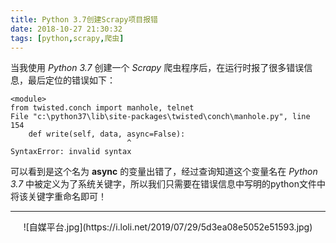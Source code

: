 ```yaml
---
title: Python 3.7创建Scrapy项目报错
date: 2018-10-27 21:30:32
tags: [python,scrapy,爬虫]
---
```

当我使用 *Python 3.7* 创建一个 *Scrapy* 爬虫程序后，在运行时报了很多错误信息，最后定位的错误如下：

    <module>
    from twisted.conch import manhole, telnet
    File "c:\python37\lib\site-packages\twisted\conch\manhole.py", line 154
    	def write(self, data, async=False):
                              ^
    SyntaxError: invalid syntax

可以看到是这个名为 **async** 的变量出错了，经过查询知道这个变量名在 *Python 3.7* 中被定义为了系统关键字，所以我们只需要在错误信息中写明的python文件中将该关键字重命名即可！

------

<div align="center">
    ![自媒平台.jpg](https://i.loli.net/2019/07/29/5d3ea08e5052e51593.jpg)
</div>

